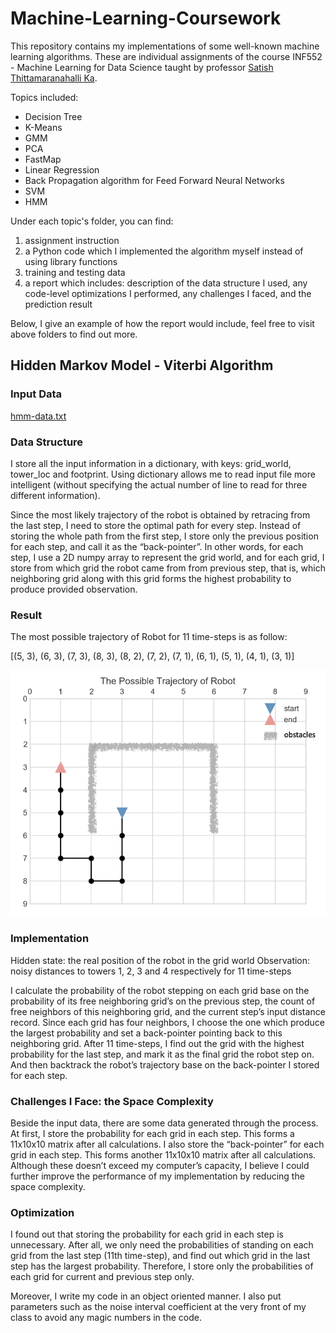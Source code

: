 # Machine-Learning-Coursework

This repository contains my implementations of some well-known machine learning algorithms. 
These are individual assignments of the course INF552 - Machine Learning for Data Science taught by professor [Satish Thittamaranahalli Ka](https://www.cs.usc.edu/directory/faculty/profile/?lname=Thittamaranahalli&fname=Satish).

Topics included: 
* Decision Tree
* K-Means
* GMM
* PCA
* FastMap
* Linear Regression
* Back Propagation algorithm for Feed Forward Neural Networks
* SVM
* HMM

Under each topic's folder, you can find:
1. assignment instruction
2. a Python code which I implemented the algorithm myself instead of using library functions
3. training and testing data
4. a report which includes: description of the data structure I used, any code-level optimizations I performed, any challenges I faced, and the prediction result

Below, I give an example of how the report would include, feel free to visit above folders to find out more.

## Hidden Markov Model - Viterbi Algorithm
### Input Data
[hmm-data.txt](7_HMM/hmm-data.txt)

### Data Structure
I store all the input information in a dictionary, with keys: grid_world, tower_loc and footprint. 
Using dictionary allows me to read input file more intelligent (without specifying the actual number of line to read for three different information).

Since the most likely trajectory of the robot is obtained by retracing from the last step, I need to store the optimal path for every step. 
Instead of storing the whole path from the first step, I store only the previous position for each step, and call it as the “back-pointer”. 
In other words, for each step, I use a 2D numpy array to represent the grid world, and for each grid, I store from which grid the robot came from from previous step, that is, which neighboring grid along with this grid forms the highest probability to produce provided observation.

### Result
The most possible trajectory of Robot for 11 time-steps is as follow:

[(5, 3), (6, 3), (7, 3), (8, 3), (8, 2), (7, 2), (7, 1), (6, 1), (5, 1), (4, 1), (3, 1)]

![alt text](https://github.com/yoshuanl/Machine-Learning-Coursework/blob/master/7_HMM/robot_trajectory.png)

### Implementation
Hidden state: the real position of the robot in the grid world
Observation: noisy distances to towers 1, 2, 3 and 4 respectively for 11 time-steps

I calculate the probability of the robot stepping on each grid base on the probability of its free neighboring grid’s on the previous step, the count of free neighbors of this neighboring grid, and the current step’s input distance record. 
Since each grid has four neighbors, I choose the one which produce the largest probability and set a back-pointer pointing back to this neighboring grid. 
After 11 time-steps, I find out the grid with the highest probability for the last step, and mark it as the final grid the robot step on. 
And then backtrack the robot’s trajectory base on the back-pointer I stored for each step.

### Challenges I Face: the Space Complexity
Beside the input data, there are some data generated through the process. At first, I store the probability for each grid in each step. 
This forms a 11x10x10 matrix after all calculations. I also store the “back-pointer” for each grid in each step. 
This forms another 11x10x10 matrix after all calculations. 
Although these doesn’t exceed my computer’s capacity, I believe I could further improve the performance of my implementation by reducing the space complexity.

### Optimization
I found out that storing the probability for each grid in each step is unnecessary. 
After all, we only need the probabilities of standing on each grid from the last step (11th time-step), and find out which grid in the last step has the largest probability. 
Therefore, I store only the probabilities of each grid for current and previous step only.

Moreover, I write my code in an object oriented manner. 
I also put parameters such as the noise interval coefficient at the very front of my class to avoid any magic numbers in the code.
